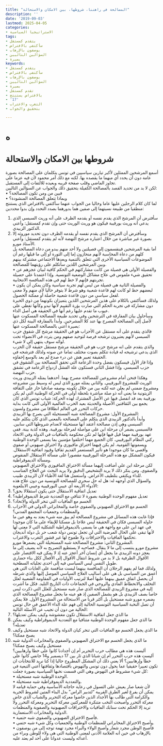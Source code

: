 ```yaml
---
title: "المصالحة في راهننا، شروطها، بين الامكان والاستحالة"
description: ''
date: '2019-09-03'
lastmod: 2025-04-05
categories:
- الاستراتيجيا السياسية
tags:
- يتقدم كمستقل
- سأكتفي بالافتراض
- يوصفون بالإرهاب
- السؤالين التاليين
- بصيرة
keywords:
- يتقدم كمستقل
- سأكتفي بالافتراض
- يوصفون بالإرهاب
- السؤالين التاليين
- بصيرة
- تقدم كمستقل
- بالافتراض يستنتج
- '17'
- التغرب والاغتراب
- بتحقيق والجواب

---
```

# **ه**

# **شروطها بين الامكان والاستحالة**

أسمع المرشحين الممثلين لأكبر تيارين سياسيين في تونس يتكلمان على المصالحة بصورة عامة دون أن يحدد أي منهما ما يقصده بها. لكنه مع ذلك أمر محمود لأن فيه عزما على تجاوز الماضي وقلب صفحة قريبه وبعيده للالتفات إلى المستقبل.  
لكن لا بد من تحديد القصد بالمصالحة الكفيلة بتحقيق ذلك والجواب عن السؤالين التاليين:  
• فبين من ومن تكون المصالحة؟  
• وبماذا تتعلق المصالحة المنشودة؟  
لما كان كلام الرجلين عليها عاما وخاليا من الجواب عنهما سأكتفي بالافتراض الذي يستنتج منطقيا من طبيعة نسبتهما إلى صفين هما بدورهما بصدد التحدد وإن بدوا محددين:  
1. سأفترض أن المرشح الذي يقدم نفسه أو يقدمه الظرف على أنه وريث السبسي الذي يدعي أنه وريث بورقيبة فيكون هو وريث الوريث حتى وإن تقدم كمستقل: وأعني الدكتور الزبيدي.  
2. وسأفترض أن المرشح الذي يقدم نفسه أو يقدمه الظرف دون تحديد موروثه إلا بصورة غير مباشرة من خلال اعتباره مرشح النهضة لأنه لم يتقدم كمستقل: وأعني الأستاذ مورو.  
أما بقية المرشحين فينقسمون إلى فصيلتين ولا أحد منهم يبدو من دعاة المصالحة بل كلهم من دعاة المحاسبة لأنهم منحازون إما إلى الثورة أو إلى ما قبلها رغم أن الموضوعات السياسية الأخرى التي تتعلق بالتنمية وبعدها الاجتماعي مشتركة بينهم وبين المرشحين اللذين سأتكلم على رؤيتهما للمصالحة.  
• والفصيلة الأولى هي فصيلة من كانت مشاركتهم في الحكم كافية لبيان عجزهم عن تحقيق شيء ملموس في علاج مشاكل الوضعية التونسية. وإذا اعتمدنا على حصيلة تجربتهم فإنهم لا حظ لهم في هذه المنافسة الانتخابية.  
• والفصيلة الثانية هي فصيلة من ليس لهم تجربة سياسية وكان يمكن أن يكون لبعضهم حظ لو كانت لهم قاعدة شعبية وهو شرط لا يتوفر حاليا لأي منهم ولا معنى لفعل سياسي من دون قاعدة شعبية حاصلة أو ممكنة الحصول.  
ولذلك فسأكتفي بالكلام على هذين المرشحين اللذين يتميزان بكونهما من ذوي الخبرة دون مشاركة في تجربة الحكم التي صارت بؤرة التقييم لأنها تبدو وكأنها تغطي على عيوب ما تقدم عليها رغم أنها في الحقيقة هي أصل الداء.  
وسأحاول بيان المفارقة في الترشحين وفي تحديد طبيعة المصالحة المسكوت عنها لأصل إلى المصالحة المصرح بها عند كلا المشرحين. وأبدأ بالمفارقة البينة لكل ذي بصيرة أعني بالمصالحة المسكوت عنها:  
فالذي يتقدم على أنه مستقل عن الأحزاب هو في الحقيقة مرشح كل شقوق حزب السبسي لأنهم يعتبرون ترشحه فرصة لتوحيد صفهم ومن يتردد في الانضواء تحت لوائه سوف ينتهي إلى لا شيء.  
والذي يتقدم على انه مرشح حزب هو في الحقيقة مرشح مستقل حقيقة لأن الحزب الذي يدعي ترشيحه له قيادة تتكلم بصوت مختلف تماما عن صوته ولذلك فترشحه في الحقيقة تعبير هش عن درء صدع لم يعد بالوسع إخفاؤه.  
وإذا فاز الأول فيسكون بفضل وحدة الزعامة التي تحقق المصالحة بين الشقوق في حزب السبسي. وإذا فشل الثاني فستكون علة الفشل ازدواج الزعامة في تشقق حزب النهضة.  
وهكذا فنحن أمام مشروعين للمصالحة مصرح بهما. أحدهما يمثله الزبيدي وريث الوريث للمشروع البورقيبي. والثاني يمثله مورو الذي ليس له وسيط بين مشروعه ومشروع ضمني لم يعلن عنه لكنه بين من خلال تكوينه بوصفه صادقيا حاز على الثقافة الزيتونية ما يعني أنه ذو صلة مباشرة بلحظة أولى في الحركة الوطنية التي لم يكن بورقيبة بعد قد انفصل فيها عن الأصل المشترك لهذه الحركة: شباب تونس الذي كان يجمع بين الثقافتين الأصيلة والحديثة بعيد الحرب العالمية الأولى التي كانت بداية حركات التحرر في العالم انطلاقا من مشروع ولسون.  
المشروع الأول: مشروع المصالحة شبه المستحيلة التي يصرح بها الزبيدي:  
وأبدأ بالدكتور الزبيدي الذي يتكلم على المصالحة بالمعنى الذي كان يتكلم عليه السبسي وهي إذن مصالحة أعتقد أنها مستحيلة لانعدام شروطها التي سابين. فالسبسي يضمر أن مرحلة ابن علي مواصلة لمرحلة بورقيبة. وهذه كذبة بينة. ففي عهد بورقيبة مهما قيل فيها فإنها لم تكن محكومة بالمافيات في الدولة وفي الاتحاد ركني النظام البورقيبي. كان الجميع مهما اختلفوا مؤمنين بما يسمى الوحدة الوطنية ويسمونها القومية. لم يكن فيهما اختراق مافيوزي ولا اختراق صيهوني أو صفوي وأقصى ما كان موجودا هو تأثير المستعمر القديم ثقافيا وقيود اتفاقية الاستقلال. فيكون المشكل مع هذه المرحلة البورقيبية مقصورا على مسألة الاستقلال المنقوص ومسألة الديموقراطية.  
لكن مرحلة ابن علي أضافت إليهما مسألة الاختراق المافيوزي والاختراق الصهيوني والصفوي. ومن ينكر ذلك لا يريد التشخيص الدقيق ولا يريد البحث عن العلاج المناسب للداء ويكتفي بتلطيف الأعراض. وأستعمل هنا لغة الأطباء لأن الزبيدي طبيب.  
والسؤال الذي أوجهه له: هل له حل سحري للمصالحة التونسية من دون علاج هذه الأدواء الأربعة أي عيبي البورقيبية وعيبي الابنلعوية:  
1. تعديل اتفاقية الاستقلال حتى يكون استقلالا بحق؟  
2. تعديل مفهوم الوحدة الوطنية بصورة لا تتنافي مع التعددية شرط الديموقراطية؟  
3. الحسم مع المافيات التي تنخر الدولة والاتحاد؟  
4. الحسم مع الاختراق الصهيوني والصفوي خاصة والمخابراتي الدولي في الأحزاب والمنظمات وجمعيات المجتمع المدني؟  
فإذا غابت هذه المسائل في مشروع المصالحة لم يبق منه شيء يعتد به وهو عين ما حاوله السبسي فكان في الحقيقة ليس علاجا بل مسكنا للإبقاء على ما كان موجودا في عهد ابن على مع واجهة هي ما يسمى بالديموقراطية الشكلية التي لا معنى لها لأنها تبقى على الحال المرضية التي لن تجعل تونس دولة شعب حر بل دولة أنديجان تحكمها المافيات والاختراقات ولا طموح لها غير قشور التغرب والاغتراب.  
المشروع الثاني: مشروع المصالحة شبه المستحيلة التي يضمرها مورو.  
مشروع مورو ينتسب إلى ما لا ينقال. فصاحبه لا يستطيع التصريح به لأنه يضيف إلى ما يعجز دونه الزبيدي ما يجعل أي إنسان آخر أعجز عنه إذ لا يمكن فيه الاقتصار على الأقوال الظرفية بل لا بد من شروط انتقال الأقوال إلى الأفعال ككل بناء حضاري طويل النفس ليس السياسي فيه إلى احدى تجلياته السطحية.  
ولذلك فما لم يفهم الرجلان أن المنافسة بينهما ليست منافسة على الغايات التي هي أعمق من السياسي بل هي على أساليب العلاج السياسي الموصل إليها والذي شرطه أن يحصل اتفاق عميق بينهما عليها أصلا لترتيب الأوليات في المقاومة الشعبية لعلل التخلف والانحطاط المادي والروحي في الجماعات ذات التاريخ التليد. فكل ما أشرت إليه في مشروع الزبيدي للمصالحة الذي صار شبه مستحيل للعلل التي ذكرت ليس خاصا بصف الزبيدي بل هو يشمل الصفين إذ هو عينه ما يجعل مشروع المصالحة الذي بضمره مورو شبه مستحيل بل أكثر قربا من الاستحالة من المشروع الأول. فلا يمكن أن تصل النخبة السياسية التونسية الحالية إلى فهم علة الداء الأعمق في حال تونس الحالية من دون أن تجيب عن الأسئلة التالية:  
1. ما الذي جعل اتفاقية الاستقلال تكون مغشوشة وكيف يمكن تعديلها؟  
2. ما الذي جعل مفهوم الوحدة الوطنية متنافيا مع التعددية الديموقراطية وكيف يمكن تعديله؟  
3. ما الذي يجعل الحسم مع المافيات التي تنخر كيان الدولة والاتحاد شبه مستحيل وكيف يصبح ممكنا؟  
4. ما الذي يجعل الحسم مع الاختراق الصهيوني والصفوي والمخابرات الدولية شبه مستحيل وكيف يصبح ممكنا؟  
أليست هذه هي مطالب حرب التحرير أم إن أجدادنا كانوا على خطا وارهابيين؟ أليست هذه حرب التحرر أم إن شبانا الذي ثار بين 17 ديسمبر و14 جانفي كانوا على خطأ وإرهابيين؟ ألا يعني ذلك أن المشكل المطروح حاليا إذا كنا نريد للانتخابات ان تكون تعبيرا حقيقيا عما يحول دون تونس والنهوض باقتصادها وثقافتها أعني التبعية في كل شيء مشروط في النهوض وهي التي قسمت نخبها السياسية بصورة جعلت:  
• الوحدة الوطنية شبه مستحيلة.  
• والتعددية الديموقراطية شبه مستحيلة.  
لأن شعبا صار يعيش على التسول في رعاية حاجاته الأساسية وفي حماية قيامه لا يمكن أن يفرغ لغير الطرق القريبة “لتدبير الراس” بدل البناء المتين لشروط الحرية والكرامة التي طالب بها الأجداد الذين خاضوا معركة التحرير والشباب الذي خاض معركة التحرر وأصبحت النخب متنكرة للمعركتين معركة التحرير ومعركة التحرر ولا تريد إلا الحكم تحت سنابك المافيات والاختراقات الصهيونية والصفوية والمنظمات الدولية والمخابرات الاستعمارية.  
• فأصبح الاختراق الصهيوني والصفوي شبه حتمية.  
• وأصبح الاختراق المخابراتي للمنظمات الوطنية والجمعيات وكل شيء شبه حتمي.  
• فأصبح الوطن مجرد شعار وأصبح الولاء والبراء مجرد تهمة توجه إلى من يوصفون بالإرهاب في حين أنه العلامة الأدنى لمعنى الوطنية التي هي ولاء للوطن وبراء من أعدائه وليست عدوانا على أحد لم يعتد عليه.

###
